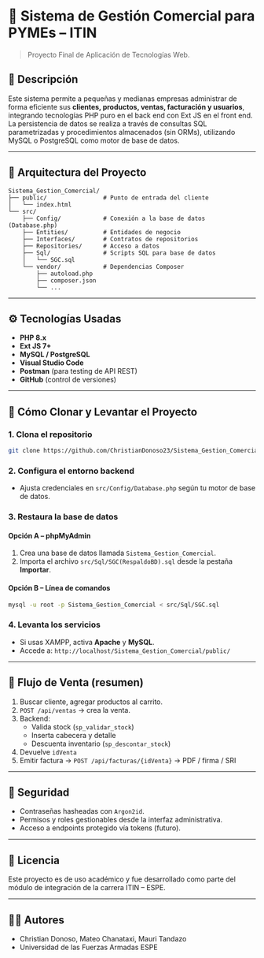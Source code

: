 
# 💼 Sistema de Gestión Comercial para PYMEs – ITIN

> Proyecto Final de Aplicación de Tecnologías Web.

## 📌 Descripción

Este sistema permite a pequeñas y medianas empresas administrar de forma eficiente sus **clientes, productos, ventas, facturación y usuarios**, integrando tecnologías PHP puro en el back end con Ext JS en el front end. La persistencia de datos se realiza a través de consultas SQL parametrizadas y procedimientos almacenados (sin ORMs), utilizando MySQL o PostgreSQL como motor de base de datos.

---

## 🧱 Arquitectura del Proyecto

```
Sistema_Gestion_Comercial/
├── public/                # Punto de entrada del cliente
│   └── index.html
└── src/
    ├── Config/            # Conexión a la base de datos (Database.php)
    ├── Entities/          # Entidades de negocio
    ├── Interfaces/        # Contratos de repositorios
    ├── Repositories/      # Acceso a datos
    ├── Sql/               # Scripts SQL para base de datos
    │   └── SGC.sql
    └── vendor/            # Dependencias Composer
        ├── autoload.php
        ├── composer.json
        └── ...
```

---

## ⚙️ Tecnologías Usadas

- **PHP 8.x**
- **Ext JS 7+**
- **MySQL / PostgreSQL**
- **Visual Studio Code**
- **Postman** (para testing de API REST)
- **GitHub** (control de versiones)

---

## 🚀 Cómo Clonar y Levantar el Proyecto

### 1. Clona el repositorio
```bash
git clone https://github.com/ChristianDonoso23/Sistema_Gestion_Comercial.git
```

### 2. Configura el entorno backend
- Ajusta credenciales en `src/Config/Database.php` según tu motor de base de datos.

### 3. Restaura la base de datos

#### Opción A – phpMyAdmin
1. Crea una base de datos llamada `Sistema_Gestion_Comercial`.
2. Importa el archivo `src/Sql/SGC(RespaldoBD).sql` desde la pestaña **Importar**.

#### Opción B – Línea de comandos
```bash
mysql -u root -p Sistema_Gestion_Comercial < src/Sql/SGC.sql
```

### 4. Levanta los servicios
- Si usas XAMPP, activa **Apache** y **MySQL**.
- Accede a: `http://localhost/Sistema_Gestion_Comercial/public/`

---

## 🔁 Flujo de Venta (resumen)

1. Buscar cliente, agregar productos al carrito.
2. `POST /api/ventas` → crea la venta.
3. Backend:
   - Valida stock (`sp_validar_stock`)
   - Inserta cabecera y detalle
   - Descuenta inventario (`sp_descontar_stock`)
4. Devuelve `idVenta`
5. Emitir factura → `POST /api/facturas/{idVenta}` → PDF / firma / SRI

---

## 🔐 Seguridad

- Contraseñas hasheadas con `Argon2id`.
- Permisos y roles gestionables desde la interfaz administrativa.
- Acceso a endpoints protegido vía tokens (futuro).

---

## 📄 Licencia

Este proyecto es de uso académico y fue desarrollado como parte del módulo de integración de la carrera ITIN – ESPE.

---

## 👨‍💻 Autores

- Christian Donoso, Mateo Chanataxi, Mauri Tandazo  
- Universidad de las Fuerzas Armadas ESPE
